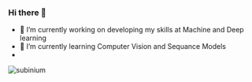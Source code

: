 ### Hi there 👋
- 🔭 I’m currently working on developing my skills at Machine and Deep learning
- 🌱 I’m currently learning Computer Vision and Sequance Models
- 
![subinium](https://road-to-kaggle-grandmaster.vercel.app/api/simple/subinium)


